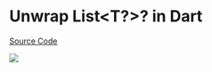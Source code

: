 # Unwrap List<T?>? in Dart

[Source Code](../source/unwrap-list-t%3F-%3F-in-dart.dart)

![](../images/unwrap-list-t%3F-%3F-in-dart.jpg)

